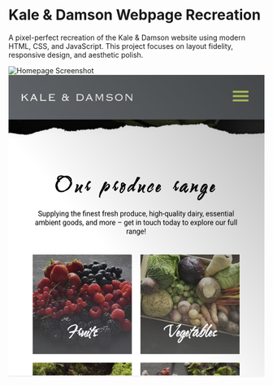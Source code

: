 # Kale & Damson Webpage Recreation  
A pixel-perfect recreation of the Kale & Damson website using modern HTML, CSS, and JavaScript. This project focuses on layout fidelity, responsive design, and aesthetic polish.


![Homepage Screenshot](public/screenshot-home.png)
![Responsive View](public/screenshot-mobile.png)





